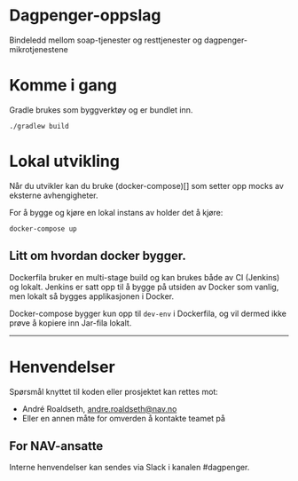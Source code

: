 # Dagpenger-oppslag

Bindeledd mellom soap-tjenester og resttjenester og dagpenger-mikrotjenestene

# Komme i gang

Gradle brukes som byggverktøy og er bundlet inn.

`./gradlew build`

# Lokal utvikling

Når du utvikler kan du bruke (docker-compose)[] som setter opp mocks av eksterne avhengigheter.

For å bygge og kjøre en lokal instans av holder det å kjøre:

`docker-compose up`

## Litt om hvordan docker bygger.

Dockerfila bruker en multi-stage build og kan brukes både av CI (Jenkins) og lokalt.
Jenkins er satt opp til å bygge på utsiden av Docker som vanlig, men lokalt så bygges
applikasjonen i Docker.

Docker-compose bygger kun opp til `dev-env` i Dockerfila, og vil dermed ikke prøve å
kopiere inn Jar-fila lokalt.

---

# Henvendelser

Spørsmål knyttet til koden eller prosjektet kan rettes mot:

- André Roaldseth, andre.roaldseth@nav.no
- Eller en annen måte for omverden å kontakte teamet på

## For NAV-ansatte

Interne henvendelser kan sendes via Slack i kanalen #dagpenger.
